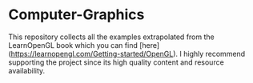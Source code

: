 # Computer-Graphics

This repository collects all the examples extrapolated from the LearnOpenGL book which you can find [here] (https://learnopengl.com/Getting-started/OpenGL). I highly recommend supporting the project since its high quality content and resource availability. 
